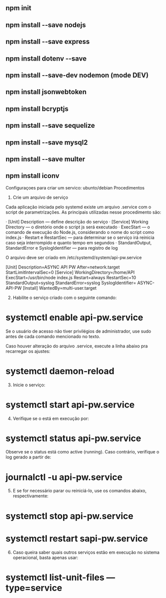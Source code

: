 ## npm init
## npm install --save nodejs
## npm install --save express
## npm install dotenv --save

## npm install --save-dev nodemon (mode DEV)

## npm install jsonwebtoken
## npm install bcryptjs

## npm install --save sequelize
## npm install --save mysql2


## npm install --save multer
## npm install iconv

Configuraçoes para criar um servico: ubunto/debian
Procedimentos

1. Crie um arquivo de serviço

Cada aplicação iniciada pelo systemd existe um arquivo .service com o script de parametrizações. As principais utilizadas nesse procedimento são:

· [Unit] Description — define descrição do serviço
· [Service] Working Directory — o diretório onde o script js será executado
· ExecStart — o comando de execução do Node.js, considerando o nome do script como index.js
· Restart e RestartSec — para determinar se o serviço irá reinicia caso seja interrompido e quanto tempo em segundos
· StandardOutput, StandardError e SyslogIdentifier — para registro de log

O arquivo deve ser criado em /etc/systemd/system/api-pw.service

[Unit]
Description=ASYNC API PW
After=network.target
StartLimitIntervalSec=0
[Service] 
WorkingDirectory=/home/API 
ExecStart=/usr/bin/node index.js 
Restart=always 
RestartSec=10 
StandardOutput=syslog 
StandardError=syslog 
SyslogIdentifier= ASYNC-API-PW
[Install]
WantedBy=multi-user.target

2. Habilite o serviço criado com o seguinte comando:
# systemctl enable api-pw.service
Se o usuário de acesso não tiver privilégios de administrador, use sudo antes de cada comando mencionado no texto.

Caso houver alteração do arquivo .service, execute a linha abaixo pra recarregar os ajustes:
# systemctl daemon-reload

3. Inicie o serviço:
# systemctl start api-pw.service

4. Verifique se o está em execução por:
# systemctl status api-pw.service

Observe se o status está como active (running). Caso contrário, verifique o log gerado a partir de:
# journalctl -u api-pw.service

5. E se for necessário parar ou reiniciá-lo, use os comandos abaixo, respectivamente:
# systemctl stop api-pw.service
# systemctl restart sapi-pw.service

6. Caso queira saber quais outros serviços estão em execução no sistema operacional, basta apenas usar:
# systemctl list-unit-files — type=service